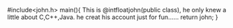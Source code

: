 #include<john.h>
main(){
This is @intfloatjohn(public class),
he only knew a little about C,C++,Java.
he creat his account just for fun......
return john;
}
